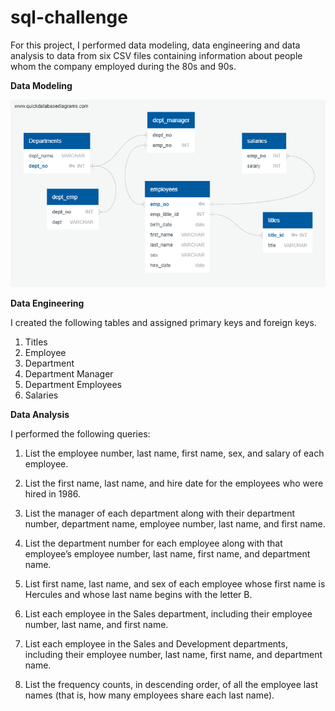 # sql-challenge

For this project, I performed data modeling, data engineering and data analysis to data from six CSV files containing information about people whom the company employed during the 80s and 90s. 

**Data Modeling**

![text](./EmployeeSQL/ERD.png)

**Data Engineering**

I created the following tables and assigned primary keys and foreign keys.

1. Titles
2. Employee
3. Department
4. Department Manager
5. Department Employees
6. Salaries

**Data Analysis**
 
 I performed the following queries:

1. List the employee number, last name, first name, sex, and salary of each employee.

2. List the first name, last name, and hire date for the employees who were hired in 1986.

3. List the manager of each department along with their department number, department name, employee number, last name, and first name.

4. List the department number for each employee along with that employee’s employee number, last name, first name, and department name.

5. List first name, last name, and sex of each employee whose first name is Hercules and whose last name begins with the letter B.

6. List each employee in the Sales department, including their employee number, last name, and first name.

7. List each employee in the Sales and Development departments, including their employee number, last name, first name, and department name.

8. List the frequency counts, in descending order, of all the employee last names (that is, how many employees share each last name).
